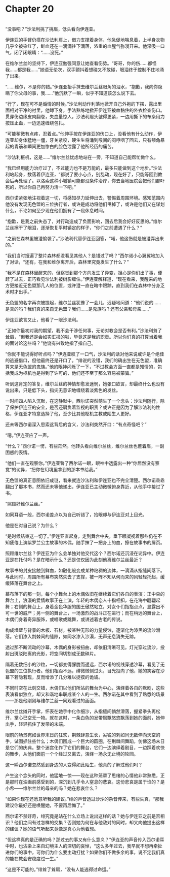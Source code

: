 # Chapter 20

<br>
“没事吧？”沙法利挑了挑眉，低头看向伊连亚。

伊连亚的手臂仍搭在沙法利肩上，借力支撑着身体，他急促地喘息着，上半身衣物几乎全被染红了，鲜血还在一滴滴往下滴落，浓重的血腥气弥漫开来。他深吸一口气，闭了闭眼睛：“……没死。”

在维尔兰丝的坚持下，伊连亚勉强同意让她查看伤势。“哥哥，你的伤……都怪我……都是我……”她语无伦次，双手颤抖着想碰又不敢碰，眼泪终于控制不住地涌了出来。

“……维尔，不是你的错。”伊连亚抬手抹去维尔兰丝眼角的泪水，“抱歉，我向你隐瞒了你父母的事，我……”他沉默了一瞬，似乎不知道该怎么说下去。

“行了，现在可不是煽情的时候。”沙法利动作利落地掀开自己外袍的下摆，露出里面相对干净的衬里，他蹲下身，手法熟练地掀开伊连亚被血黏住的外衣检查伤口。贯穿伤边缘皮肉翻卷，失血量惊人，沙法利眉头皱得更紧，一边用撕下的布条用力按压止血，一边迅速缠绕包扎。

“可能稍微有点疼，忍着点。”他伸手按在伊连亚的伤口上，没看他有什么动作，伊连亚却身体猛地一僵，牙关紧咬，硬生生将涌到喉间的闷哼咽了回去，只有额角暴起的青筋和瞬间更加惨白的脸色泄露了他所经历的痛苦。

“沙法利枢机，这是……”维尔兰丝忧虑地站在一旁，不知道自己能帮忙做什么。

“我已经用能力治疗过了，不过能力也不是万能的，最多只能做到这个地步。”沙法利站起身，数落着伊连亚，“都说了要小心点，别乱动，现在好了，只能等回到教会后再处理了。以洛索这种小城镇可能都没条件治疗，你去当地医院会把他们都吓死的，所以你自己再努力活一下吧。”

西尔诺紧张地注视着这一切，将感知尽力延伸出去，警惕着周围环境。感知范围内他没有发现无色盟的三位执行者，或许是成功将他们甩掉了，或许是他们又在谋划什么，不论如何至少现在他们拥有了一段休息时间。

“抱歉，是我之前失态了，对行动造成了负面影响，回去后我会好好反思的。”维尔兰丝擦干了眼泪，逐渐恢复平时镇定的样子，“你们之前遭遇了什么？”

“之前在森林里被澄偷袭了。”沙法利代替伊连亚回答，“喏，他这伤就是被澄弄出来的。”

“我们当时搜遍了整片森林都没看见其他人？是错过了吗？”西尔诺小心翼翼地加入了对话，“还有，在我和维尔离开后，森林里究竟发生了什么？”

“我不是在森林里醒来的，但察觉到那个方向发生了异变，担心是你们出了事，便赶了过去，正巧看见沙法利被树影缠住。”伊连亚解释道，“现在看来，我醒来的地方更接近无色盟那几人的位置，或许澄一直在暗中跟踪，直到我们在森林中分身乏术时才出手。”

无色盟的名字再次被提起，维尔兰丝犹豫了一会儿，迟疑地问道：“他们说的……是真的吗？我们真的来自无色盟？我们……是鬼族吗？还有父亲和母亲……”

伊连亚欲言又止，他看了一眼沙法利。

“正如你最初对我的期望，我不会干涉任何事，无论对教会是否有利。”沙法利耸了耸肩，“但我还是会如实汇报的啦，毕竟这是我的职责。所以你们真的打算当着我的面讨论这些吗？”他饶有兴致地指了指自己。

“你就不能说得好听点吗？”伊连亚叹了一口气，沙法利的话对他来说或许是个绝佳的逃避借口，但他最终还是开口了。“绯说的没错，我们的确出生在无色盟，准确算来是无色盟的鬼族。”他的眼神闪烁了一下，“不过教会方面一直都是知情的，包括我成为枢机也是得到了许可的，他们还不至于那么容易被蒙骗。”

听到这肯定的答复，维尔兰丝的神情却愈发迷惘，她张口欲言，却最终什么也没有说出来，只是低下头，指尖无意识地缠绕着淡紫色的发丝。

一时间四人陷入沉默，在这静默中，西尔诺突然萌生了一个念头：沙法利随行，除了保护伊连亚的安全，是否还肩负着监视的职责？或许正是因为了解沙法利的性格，伊连亚才特意选择了他，至少比其他枢机主教或陌生人更好。

还未等西尔诺深入思索这背后的含义，沙法利突然开口：“有点奇怪吧？”

“嗯。”伊连亚应了一声。

“什么？”西尔诺一愣，有些茫然。他转头看向维尔兰丝，维尔兰丝也蹙着眉，一副困惑的表情。

“他们一直在观察你。”伊连亚瞥了西尔诺一眼，眼神中透露出一种“你居然没有察觉”的诧异，“把你在幻境里拿到的那本书给我。”

无色盟的真正意图依旧成谜，看来就连沙法利和伊连亚也不完全清楚。西尔诺乖乖翻出了那本书，然而还未等他递出，伊连亚已主动微微俯身靠近，从他手中接过了书。

“照顾好维尔兰丝。”

如同耳语一般，西尔诺差点以为自己听错了，抬眼却与伊连亚对上目光。

他是在对自己说？为什么？

“是时候结束这一切了。”伊连亚直起身，走到舞台中央，垂下眼凝视着那些仍在不知疲倦上演紫罗兰公主故事的木偶，随手抹了一把身上的血，擦在故事书的扉页。

照顾维尔兰丝？伊连亚为什么会单独对他交代这个？西尔诺还沉浸在诧异中。伊连亚是在托付吗？是在暗示什么？还是仅仅因为此刻他离维尔兰丝最近？

故事书的封皮接触到鲜血，如融化般变成某种粘稠的流体，一滴滴从指缝间落下。与此同时，周围所有幕布突然失去了支撑，被一阵不知从何而来的风轻轻托起，缓缓降落在舞台之上。

幕布落下的那一刻，每个小舞台上的木偶依旧在继续着它们各自的表演：正中央的舞台上，浪漫的爱情故事正在上演，年轻的木偶恋人十指相扣，在花海中翩翩起舞；右侧的舞台上，身着金色华服的国王傲然站立，对女仆们指指点点，显露出不可一世的威严；另一侧的舞台上，一场激烈的战斗正在进行；而在稍远的舞台上，木偶们身着奇异服饰，或唱歌或跳舞，或讲述着古老的传说。

构成墙壁与背景的木板、石材，被某种无形的力量侵蚀，逐渐化为漆黑的流沙滑落。它们渗入荆棘间的缝隙，如同水渗入沙漠，无声无息消失无踪。

透过那不断流动的沙幕，木偶的身影被扭曲，却依旧清晰可见。灯光穿过流沙，投射出斑驳陆离的光影，将空间切割成无数碎片。

隔着无数细小的沙粒，一切都变得朦胧而遥远，西尔诺的视线穿透沙幕，看见了无色盟的三位执行者。他们相距不远，绯微微侧过头，目光投向了他，她的笑容在沙幕下若隐若现，反而增添了几分难以捉摸的诡谲。

不同时空在此刻交错，木偶们以他们所站的舞台为中心，演绎着各自的默剧，这些表演看似独立，却又和谐地串联成某个人的一生。西尔诺在其中看到了熟悉的场景——那是他刚刚与维尔兰丝一同观看过的画面。

维尔兰丝摊开手掌，怀表在她手中化作细沙，从指缝间悄然滑落，握紧拳头再松开，掌心已空无一物。就在这时，一条白色的发带飘飘悠悠飘荡到她的面前，她伸出手，轻轻抓住了发带的末端。

眼前的场景宛如世界末日的狂欢，荆棘肆意生长，尖锐的刺如同无数伸向天空的手，试图抓住些什么；木偶们围成一个巨大的圆圈，在荆棘间舞蹈，仿佛这场末日是它们的庆典。整个迷宫化作了它们的舞台，它们一边演绎着剧目，一边踩着欢快的舞步，从他们面前一个个经过又离去，演绎一场永无止境的轮回。

这一瞬西尔诺忽然感到身边的人变得如此陌生，他真的了解过他们吗？

产生这个念头的同时，他猛地一惊——现在这种笼罩了思绪的心情他非常熟悉，正是那时在油画前感受到的，深沉到几乎令人窒息的悲哀。这份悲哀是属于谁的？是小希——维尔兰丝的母亲的吗？她在悲哀什么？

“如果你现在还愿意听我的建议。”绯的声音透过沙沙的杂音传来，有些失真，“那我建议你最好还是唤醒她，不要再后悔了。”

西尔诺不禁好奇，绯究竟是站在什么立场上说出这样的话？她与伊连亚之前是否相识？他们之间有过怎样的交集？否则她为何在与他敌对的同时，却又向他提出这样的建议？她的语气听起来竟像是真心为他着想。

“但这样真的是正确的吗？那过去的事又有什么意义？”伊连亚的声音传入西尔诺耳中时，也沾染上来自幻境主人的深切的哀悼，“这么多年过去，我早就不想再牵扯进你们的事中，可你们为什么要主动打扰？如果你们不做多余的事，说不定我们真的能在教会安稳度过一生。”

“这是不可能的。”绯耸了耸肩，“没有人能逃得过命运。”
